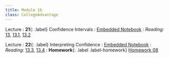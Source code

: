 ```yaml
---
title: Module 16
class: CollegeAdvantage
---
```


Lecture
: **21**{: .label} Confidence Intervals
: [Embedded Notebook](https://colab.research.google.com/drive/14Fq1Fw3V8tUg2FDnNctWatBzHQu9hSaR)
: _Reading:_ [13](https://inferentialthinking.com/chapters/13/Estimation.html), [13.1](https://inferentialthinking.com/chapters/13/1/Percentiles.html), [13.2](https://inferentialthinking.com/chapters/13/2/Bootstrap.html)


Lecture
: **22**{: .label} Interpreting Confidence
: [Embedded Notebook](https://colab.research.google.com/drive/1dkUEDQCIWoAXfNER5tXklDjEByFTr5aX)
: _Reading:_ [13.3](https://inferentialthinking.com/chapters/13/3/Confidence_Intervals.html), [13.4](https://inferentialthinking.com/chapters/13/4/Using_Confidence_Intervals.html)
: **Homework**{: .label .label-homework} [Homework 08](https://inclusionbridgedshub.org/hub/user-redirect/git-pull?repo=https%3A%2F%2Fgithub.com%2FInclusion-Bridge%2F2024-bridge-to-data-fundamentals&urlpath=tree%2F2024-bridge-to-data-fundamentals%2Fmaterials%2Fhw08%2Fstudent%2Fhw08.ipynb)